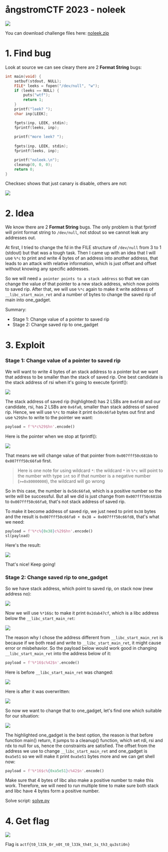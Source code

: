 # ångstromCTF 2023 - noleek

![](images/noleek.png)

You can download challenge files here: [noleek.zip](noleek.zip)

# 1. Find bug

Look at source we can see cleary there are 2 **Format String** bugs:

```c
int main(void) {
    setbuf(stdout, NULL);
    FILE* leeks = fopen("/dev/null", "w");
    if (leeks == NULL) {
        puts("wtf");
        return 1;
    }
    printf("leek? ");
    char inp[LEEK];

    fgets(inp, LEEK, stdin);
    fprintf(leeks, inp);
    
    printf("more leek? ");
    
    fgets(inp, LEEK, stdin);
    fprintf(leeks, inp);

    printf("noleek.\n");
    cleanup(0, 0, 0);
    return 0;
}
```

Checksec shows that just canary is disable, others are not:

![](images/checksec.png)

# 2. Idea

We know there are 2 **Format String** bugs. The only problem is that fprintf will print format string to `/dev/null`, not stdout so we cannot leak any addresses out.

At first, I tried to change the fd in the FILE structure of `/dev/null` from 3 to 1 (stdout) but that was a tough task. Then I came up with an idea that I will use `%*c` to print and write 4 bytes of an address into another address, that leads to an attack with relative information, which is just offset and offset without knowing any specific addresses.

So we will need `a pointer points to a stack address` so that we can change the value of that pointer to a new stack address, which now points to saved rip. After that, we will use `%*c` again to make it write address of `__libc_start_main_ret` and a number of bytes to change the saved rip of main into one_gadget.

Summary:
- Stage 1: Change value of a pointer to saved rip
- Stage 2: Change saved rip to one_gadget

# 3. Exploit

### Stage 1: Change value of a pointer to saved rip

We will want to write 4 bytes of an stack address to a pointer but we want that address to be smaller than the stack of saved rip. One best candidate is the stack address of rsi when it's going to execute fprintf():

![](images/find-candidate.png)

The stack address of saved rip (highlighted) has 2 LSBs are `0x6fd8` and our candidate, rsi, has 2 LSBs are `0x6fa0`, smaller than stack address of saved rip. Hence, we will use `%*c` to make it print `0x50c66fa0` bytes out first and use `%29$hn` to write to the pointer we want:

```python
payload = f'%*c%29$hn'.encode()
```

Here is the pointer when we stop at fprintf():

![](images/check-pointer.png)

That means we will change value of that pointer from `0x007fff50c681bb` to `0x007fff50c66fa0` first.

> Here is one note for using wildcard `*`: the wildcard `*` in `%*c` will point to the number with type `int` so if that number is a negative number (`>=0x80000000`), the wildcard will go wrong

So in this case, the number is `0x50c66fa0`, which is a positive number so the write will be successful. But all we did is just change from `0x007fff50c681bb` to `0x007fff50c66fa0`, that's not stack address of saved rip.

To make it become address of saved rip, we just need to print `0x38` bytes and the result is `0x007fff50c66fa0 + 0x38 = 0x007fff50c66fd8`, that's what we need:

```python
payload = f'%*c%{0x38}c%29$hn'.encode()
sl(payload)
```

Here's the result:

![](images/check-after-first-write.png)

That's nice! Keep going!

### Stage 2: Change saved rip to one_gadget

So we have stack address, which point to saved rip, on stack now (new address no):

![](images/check-stack-of-saved-rip.png)

Now we will use `%*16$c` to make it print `0x2dab47cf`, which is a libc address below the `__libc_start_main_ret`:

![](images/get-similar-addr.png)

The reason why I chose the address different from `__libc_start_main_ret` is because if we both read and write to `__libc_start_main_ret`, it might cause error or misbehavior. So the payload below would work good in changing `__libc_start_main_ret` into the address below of it:

```python
payload = f'%*16$c%42$n'.encode()
```

Here is before `__libc_start_main_ret` was changed:

![](images/check-libc-start-main-ret-and-libc-below.png)

Here is after it was overwritten:

![](images/check-libc-after-overwritten.png)

So now we want to change that to one_gadget, let's find one which suitable for our situation:

![](images/one-gadget.png)

The highlighted one_gadget is the best option, the reason is that before function main() return, it jumps to a cleanup() function, which set rdi, rsi and rdx to null for us, hence the constraints are satisfied. The offset from the address we use to change `__libc_start_main_ret` and one_gadget is `0xa5e51` so we will make it print `0xa5e51` bytes more and we can get shell now:

```python
payload = f'%*16$c%{0xa5e51}c%42$n'.encode()
```

Make sure that 4 bytes of libc also make a positive number to make this work. Therefore, we will need to run multiple time to make sure both stack and libc have 4 bytes form a positive number.

Solve script: [solve.py](solve.py)

# 4. Get flag

![](images/get-flag.png)

Flag is `actf{t0_l33k_0r_n0t_t0_l33k_th4t_1s_th3_qu3sti0n}`